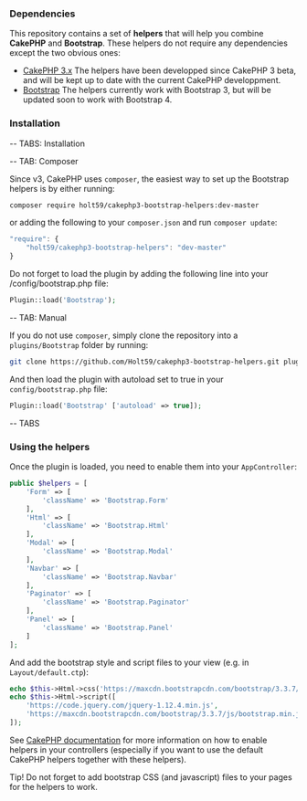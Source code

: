 ### Dependencies

This repository contains a set of **helpers** that will help you combine **CakePHP** and **Bootstrap**. 
These helpers do not require any dependencies except the two obvious ones:

- [CakePHP 3.x](http://cakephp.org/) The helpers have been developped since CakePHP 3 beta, and will be kept up to date 
with the current CakePHP developpment.
- [Bootstrap](http://getbootstrap.com/) The helpers currently work with Bootstrap 3, but will be updated soon to
work with Bootstrap 4.

### Installation

-- TABS: Installation

-- TAB: Composer

Since v3, CakePHP uses `composer`, the easiest way to set up the Bootstrap helpers is by either running:

```bash
composer require holt59/cakephp3-bootstrap-helpers:dev-master
```

or adding the following to your `composer.json` and run `composer update`:

```javascript
"require": {
    "holt59/cakephp3-bootstrap-helpers": "dev-master"
}
```

Do not forget to load the plugin by adding the following line into your /config/bootstrap.php file:

```php
Plugin::load('Bootstrap');
```

-- TAB: Manual

If you do not use `composer`, simply clone the repository into a `plugins/Bootstrap` folder by running:

```bash
git clone https://github.com/Holt59/cakephp3-bootstrap-helpers.git plugins/Bootstrap
```

And then load the plugin with autoload set to true in your `config/bootstrap.php` file:

```php
Plugin::load('Bootstrap' ['autoload' => true]);
```

-- TABS

### Using the helpers

Once the plugin is loaded, you need to enable them into your `AppController`:

```php
public $helpers = [
    'Form' => [
        'className' => 'Bootstrap.Form'
    ],    
    'Html' => [
        'className' => 'Bootstrap.Html'
    ],
    'Modal' => [
        'className' => 'Bootstrap.Modal'
    ],
    'Navbar' => [
        'className' => 'Bootstrap.Navbar'
    ],
    'Paginator' => [
        'className' => 'Bootstrap.Paginator'
    ],
    'Panel' => [
        'className' => 'Bootstrap.Panel'
    ]
];
```

And add the bootstrap style and script files to your view (e.g. in `Layout/default.ctp`):

```php
echo $this->Html->css('https://maxcdn.bootstrapcdn.com/bootstrap/3.3.7/css/bootstrap.min.css');
echo $this->Html->script([
    'https://code.jquery.com/jquery-1.12.4.min.js',
    'https://maxcdn.bootstrapcdn.com/bootstrap/3.3.7/js/bootstrap.min.js'
]);
```

See [CakePHP documentation](http://book.cakephp.org/3.0/en/views/helpers.html) for more information on how to enable helpers in your 
controllers (especially if you want to use the default CakePHP helpers together with these helpers).

Tip! Do not forget to add bootstrap CSS (and javascript) files to your pages for the helpers to work.